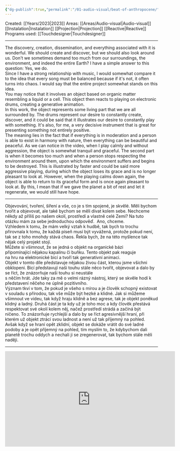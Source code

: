 ```yaml
---
{"dg-publish":true,"permalink":"/01-audio-visual/beat-of-anthropocene/"}
---
```


Created: [[Years/2023\|2023]]
Areas: [[Areas/Audio-visual\|Audio-visual]] [[Instalation\|Instalation]] [[Projection\|Projection]] [[Reactive\|Reactive]] 
Programs used: [[Touchdesigner\|Touchdesigner]]

----

The discovery, creation, dissemination, and everything associated with it is wonderful. We should create and discover, but we should also look around us. Don't we sometimes demand too much from our surroundings, the environment, and indeed the entire Earth? I have  a simple answer to this question: Yes, we do.  
Since I have a strong relationship with music, I would somewhat compare it to the idea that every song must be balanced because  if it's not, it often turns into chaos. I would say that the entire project somewhat stands on this idea.  
You may notice that it involves an object based on organic matter resembling a liquid or a cell. This object then reacts to playing on electronic drums, creating a generative animation.  
In this work, the object represents some living part that we are all surrounded by. The drums represent our desire to constantly create, discover, and it could be said that it illustrates our desire to constantly play with something. It's also, for me, a very decisive instrument that is great for presenting something not entirely positive.  
The meaning lies in the fact that if everything is in moderation and  a person is able to exist in harmony with nature, then everything can be beautiful and peaceful. As we can notice in the video, when I play calmly and without aggression, the object is somewhat tranquil and graceful. The second part is when it becomes too much and when  a person stops respecting the environment around them, upon which the environment suffers and begins to be destroyed. This is illustrated by faster and could be said more aggressive playing, during which the object loses its grace and is no longer pleasant to look at. However, when the playing calms down again, the object is able to return to its graceful form and is once again pleasant to look at. By this, I mean that if we gave the planet a bit of rest and let it regenerate, we would still have hope.

----
Objevování, tvoření, šíření a vše, co je s tím spojené, je skvělé. Měli bychom tvořit a objevovat, ale také bychom se měli dívat kolem sebe. Nechceme někdy až příliš po našem okolí, prostředí 
a vlastně celé Zemi? Na tuto otázku mám za sebe jednoduchou odpověď.   Ano, chceme.  
Vzhledem k tomu, že mám velký vztah k hudbě, tak bych to trochu přirovnala k tomu, že každá píseň musí být vyvážená, protože pokud není, tak se z toho mnohdy stává chaos. Řekla bych, že na této myšlence tak nějak celý projekt stojí.   
Můžete si všimnout, že se jedná o objekt na organické bázi připomínající nějakou kapalinu či buňku. Tento objekt pak reaguje  
na hru na elektronické bicí a tvoří tak generativní animaci.  
Objekt v tomto díle představuje nějakou živou část, kterou jsme všichni obklopeni. Bicí představují naši touhu stále něco tvořit, objevovat a dalo by se říct, že znázorňuje naši touhu si neustále  
s něčím hrát. Jde taky za mě o velmi rázný nástroj, který se skvěle hodí k představení něčeho ne úplně pozitivního.  
Význam tkví v tom, že pokud je všeho s mírou a je člověk schopný existovat v souladu s přírodou, tak vše může být hezké a klidné. Jak si můžeme všimnout ve videu, tak když hraju klidně a bez agrese, tak je objekt poněkud klidný a ladný. Druhá část je ta kdy už je toho moc a kdy člověk přestává respektovat své okolí kolem něj, načež prostředí strádá a začíná být ničeno. To znázorňuje rychlejší a dalo by se říct agresivnější hraní, při kterém už objekt ztrácí svou ladnost a není už tak příjemný na pohled. Avšak když se hraní opět zklidní, objekt se dokáže vrátit do své ladné podoby a je opět příjemný na pohled, tím myslím to, že kdybychom dali planetě trochu oddych a nechali ji se zregenerovat, tak bychom stále měli naději.

----
<iframe width="560" height="315" src="https://www.youtube.com/embed/VhPd9FYfaWI?si=RTwoYCUvaE33oz0x" title="YouTube video player" frameborder="0" allow="accelerometer; autoplay; clipboard-write; encrypted-media; gyroscope; picture-in-picture; web-share" referrerpolicy="strict-origin-when-cross-origin" allowfullscreen></iframe>
